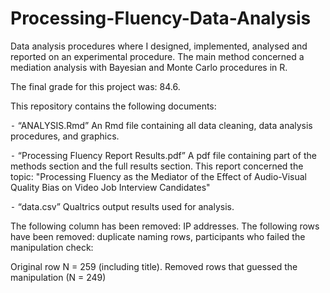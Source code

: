 # Processing-Fluency-Data-Analysis
Data analysis procedures where I designed, implemented, analysed and reported on an experimental procedure. The main method concerned a mediation analysis with Bayesian and Monte Carlo procedures in R. 

The final grade for this project was: 84.6.

This repository contains the following documents:
 
⁃	“ANALYSIS.Rmd” 
An Rmd file containing all data cleaning, data analysis procedures, and graphics. 

⁃	“Processing Fluency Report Results.pdf” 
A pdf file containing part of the methods section and the full results section. This report concerned the topic: "Processing Fluency as the Mediator of the Effect of Audio-Visual Quality Bias on Video Job Interview Candidates"

⁃	“data.csv”
Qualtrics output results used for analysis. 

The following column has been removed: IP addresses.
The following rows have been removed: duplicate naming rows, participants who failed the manipulation check:

Original row N = 259 (including title). Removed rows that guessed the manipulation (N = 249)

